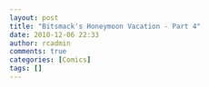 ```yaml
---
layout: post
title: "Bitsmack's Honeymoon Vacation - Part 4"
date: 2010-12-06 22:33
author: rcadmin
comments: true
categories: [Comics]
tags: []
---
```

<a href="http://bitsmack.com/comics/2010/12/06/bitsmacks-hone…acation-part-4/"><img src="http://dl.bitsmack.com/uploads/2010/12/20101201.jpg" alt="" title="it seems like this honeymoon has been going on for months"  class="alignnone size-full wp-image-2097" /></a>
